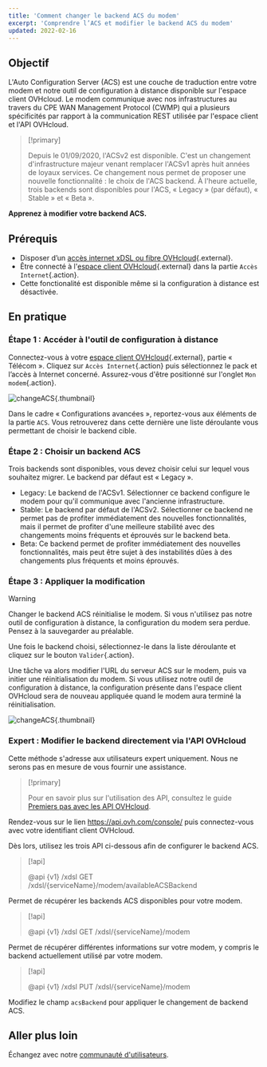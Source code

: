 ```yaml
---
title: 'Comment changer le backend ACS du modem'
excerpt: 'Comprendre l’ACS et modifier le backend ACS du modem'
updated: 2022-02-16
---
```


## Objectif

L'Auto Configuration Server (ACS) est une couche de traduction entre votre modem et notre outil de configuration à distance disponible sur l'espace client OVHcloud. Le modem communique avec nos infrastructures au travers du CPE WAN Management Protocol (CWMP) qui a plusieurs spécificités par rapport à la communication REST utilisée par l'espace client et l'API OVHcloud.

> [!primary]
>
> Depuis le 01/09/2020, l'ACSv2 est disponible. C'est un changement d'infrastructure majeur venant remplacer l'ACSv1 après huit années de loyaux services. Ce changement nous permet de proposer une nouvelle fonctionnalité : le choix de l'ACS backend. À l'heure actuelle, trois backends sont disponibles pour l'ACS, « Legacy » (par défaut), « Stable » et « Beta ».
>

**Apprenez à modifier votre backend ACS.**

## Prérequis

- Disposer d’un [accès internet xDSL ou fibre OVHcloud](https://www.ovhtelecom.fr/offre-internet/){.external}.
- Être connecté à l'[espace client OVHcloud](https://www.ovh.com/auth?onsuccess=https%3A%2F%2Fwww.ovhtelecom.fr%2Fmanager&ovhSubsidiary=fr){.external} dans la partie `Accès Internet`{.action}.
- Cette fonctionalité est disponible même si la configuration à distance est désactivée.

## En pratique

### Étape 1 : Accéder à l'outil de configuration à distance

Connectez-vous à votre [espace client OVHcloud](https://www.ovh.com/auth?onsuccess=https%3A%2F%2Fwww.ovhtelecom.fr%2Fmanager&ovhSubsidiary=fr){.external}, partie « Télécom ». Cliquez sur `Accès Internet`{.action} puis sélectionnez le pack et l’accès à Internet concerné. Assurez-vous d'être positionné sur l'onglet `Mon modem`{.action}.

![changeACS](images/changeACS-step1-2022.png){.thumbnail}

Dans le cadre « Configurations avancées », reportez-vous aux éléments de la partie `ACS`. Vous retrouverez dans cette dernière une liste déroulante vous permettant de choisir le backend cible.

### Étape 2 : Choisir un backend ACS

Trois backends sont disponibles, vous devez choisir celui sur lequel vous souhaitez migrer. Le backend par défaut est « Legacy ».

- Legacy: Le backend de l'ACSv1. Sélectionner ce backend configure le modem pour qu'il communique avec l'ancienne infrastructure.
- Stable: Le backend par défaut de l'ACSv2. Sélectionner ce backend ne permet pas de profiter immédiatement des nouvelles fonctionnalités, mais il permet de profiter d'une meilleure stabilité avec des changements moins fréquents et éprouvés sur le backend beta.
- Beta: Ce backend permet de profiter immédiatement des nouvelles fonctionnalités, mais peut être sujet à des instabilités dûes à des changements plus fréquents et moins éprouvés.

### Étape 3 : Appliquer la modification

> [!warning]
>
> Changer le backend ACS réinitialise le modem. Si vous n'utilisez pas notre outil de configuration à distance, la configuration du modem sera perdue. Pensez à la sauvegarder au préalable.
>

Une fois le backend choisi, sélectionnez-le dans la liste déroulante et cliquez sur le bouton `Valider`{.action}.

Une tâche va alors modifier l'URL du serveur ACS sur le modem, puis va initier une réinitialisation du modem. Si vous utilisez notre outil de configuration à distance, la configuration présente dans l'espace client OVHcloud sera de nouveau appliquée quand le modem aura terminé la réinitialisation.

![changeACS](images/changeACS-step2.png){.thumbnail}

### Expert : Modifier le backend directement via l'API OVHcloud

Cette méthode s'adresse aux utilisateurs expert uniquement. Nous ne serons pas en mesure de vous fournir une assistance.

> [!primary]
>
> Pour en savoir plus sur l'utilisation des API, consultez le guide [Premiers pas avec les API OVHcloud](/pages/manage_and_operate/api/first-steps).
>

Rendez-vous sur le lien <https://api.ovh.com/console/> puis connectez-vous avec votre identifiant client OVHcloud. 

Dès lors, utilisez les trois API ci-dessous afin de configurer le backend ACS.

> [!api]
>
> @api {v1} /xdsl GET /xdsl/{serviceName}/modem/availableACSBackend
>

Permet de récupérer les backends ACS disponibles pour votre modem.

> [!api]
>
> @api {v1} /xdsl GET /xdsl/{serviceName}/modem
>

Permet de récupérer différentes informations sur votre modem, y compris le backend actuellement utilisé par votre modem.

> [!api]
>
> @api {v1} /xdsl PUT /xdsl/{serviceName}/modem
>

Modifiez le champ `acsBackend` pour appliquer le changement de backend ACS.

## Aller plus loin

Échangez avec notre [communauté d'utilisateurs](/links/community).
